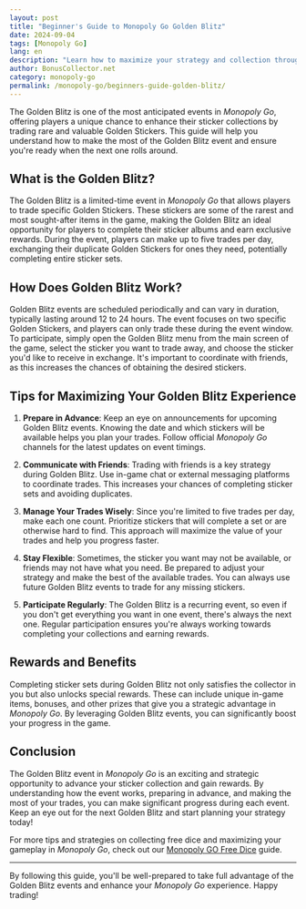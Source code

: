 ```yaml
---
layout: post  
title: "Beginner's Guide to Monopoly Go Golden Blitz"  
date: 2024-09-04
tags: [Monopoly Go]  
lang: en  
description: "Learn how to maximize your strategy and collection through Monopoly Go's Golden Blitz event, a special limited-time trading opportunity for rare stickers."  
author: BonusCollector.net  
category: monopoly-go  
permalink: /monopoly-go/beginners-guide-golden-blitz/
---
```


The Golden Blitz is one of the most anticipated events in *Monopoly Go*, offering players a unique chance to enhance their sticker collections by trading rare and valuable Golden Stickers. This guide will help you understand how to make the most of the Golden Blitz event and ensure you're ready when the next one rolls around.

## What is the Golden Blitz?

The Golden Blitz is a limited-time event in *Monopoly Go* that allows players to trade specific Golden Stickers. These stickers are some of the rarest and most sought-after items in the game, making the Golden Blitz an ideal opportunity for players to complete their sticker albums and earn exclusive rewards. During the event, players can make up to five trades per day, exchanging their duplicate Golden Stickers for ones they need, potentially completing entire sticker sets.

## How Does Golden Blitz Work?

Golden Blitz events are scheduled periodically and can vary in duration, typically lasting around 12 to 24 hours. The event focuses on two specific Golden Stickers, and players can only trade these during the event window. To participate, simply open the Golden Blitz menu from the main screen of the game, select the sticker you want to trade away, and choose the sticker you'd like to receive in exchange. It's important to coordinate with friends, as this increases the chances of obtaining the desired stickers.

## Tips for Maximizing Your Golden Blitz Experience

1. **Prepare in Advance**: Keep an eye on announcements for upcoming Golden Blitz events. Knowing the date and which stickers will be available helps you plan your trades. Follow official *Monopoly Go* channels for the latest updates on event timings.

2. **Communicate with Friends**: Trading with friends is a key strategy during Golden Blitz. Use in-game chat or external messaging platforms to coordinate trades. This increases your chances of completing sticker sets and avoiding duplicates.

3. **Manage Your Trades Wisely**: Since you're limited to five trades per day, make each one count. Prioritize stickers that will complete a set or are otherwise hard to find. This approach will maximize the value of your trades and help you progress faster.

4. **Stay Flexible**: Sometimes, the sticker you want may not be available, or friends may not have what you need. Be prepared to adjust your strategy and make the best of the available trades. You can always use future Golden Blitz events to trade for any missing stickers.

5. **Participate Regularly**: The Golden Blitz is a recurring event, so even if you don't get everything you want in one event, there's always the next one. Regular participation ensures you're always working towards completing your collections and earning rewards.

## Rewards and Benefits

Completing sticker sets during Golden Blitz not only satisfies the collector in you but also unlocks special rewards. These can include unique in-game items, bonuses, and other prizes that give you a strategic advantage in *Monopoly Go*. By leveraging Golden Blitz events, you can significantly boost your progress in the game.

## Conclusion

The Golden Blitz event in *Monopoly Go* is an exciting and strategic opportunity to advance your sticker collection and gain rewards. By understanding how the event works, preparing in advance, and making the most of your trades, you can make significant progress during each event. Keep an eye out for the next Golden Blitz and start planning your strategy today!

For more tips and strategies on collecting free dice and maximizing your gameplay in *Monopoly Go*, check out our [Monopoly GO Free Dice](https://bonuscollector.net/monopoly-go-free-dice/) guide.

--- 

By following this guide, you'll be well-prepared to take full advantage of the Golden Blitz events and enhance your *Monopoly Go* experience. Happy trading!